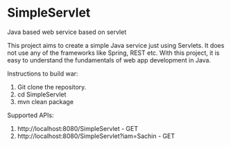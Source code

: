 # SimpleServlet
Java based web service based on servlet

This project aims to create a simple Java service just using Servlets. It does not use any of the frameworks like Spring, REST etc. With this project, it is easy to understand the fundamentals of web app development in Java.

Instructions to build war:

1. Git clone the repository.
2. cd SimpleServlet
3. mvn clean package

Supported APIs:

1. http://localhost:8080/SimpleServlet - GET
2. http://localhost:8080/SimpleServlet?iam=Sachin - GET
